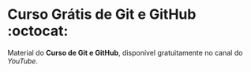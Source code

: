 # Curso Grátis de Git e GitHub :octocat:
Material do **Curso de Git e GitHub**, disponível gratuitamente no canal do *YouTube*.
